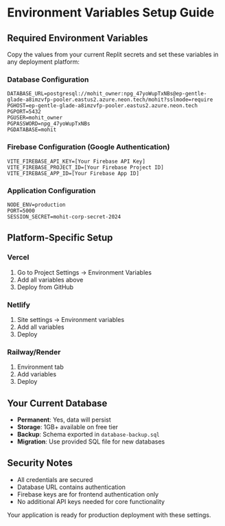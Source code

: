 # Environment Variables Setup Guide

## Required Environment Variables

Copy the values from your current Replit secrets and set these variables in any deployment platform:

### Database Configuration
```env
DATABASE_URL=postgresql://mohit_owner:npg_47yoWupTxNBs@ep-gentle-glade-a8imzvfp-pooler.eastus2.azure.neon.tech/mohit?sslmode=require
PGHOST=ep-gentle-glade-a8imzvfp-pooler.eastus2.azure.neon.tech
PGPORT=5432
PGUSER=mohit_owner
PGPASSWORD=npg_47yoWupTxNBs
PGDATABASE=mohit
```

### Firebase Configuration (Google Authentication)
```env
VITE_FIREBASE_API_KEY=[Your Firebase API Key]
VITE_FIREBASE_PROJECT_ID=[Your Firebase Project ID]
VITE_FIREBASE_APP_ID=[Your Firebase App ID]
```

### Application Configuration
```env
NODE_ENV=production
PORT=5000
SESSION_SECRET=mohit-corp-secret-2024
```

## Platform-Specific Setup

### Vercel
1. Go to Project Settings → Environment Variables
2. Add all variables above
3. Deploy from GitHub

### Netlify
1. Site settings → Environment variables
2. Add all variables
3. Deploy

### Railway/Render
1. Environment tab
2. Add variables
3. Deploy

## Your Current Database
- **Permanent**: Yes, data will persist
- **Storage**: 1GB+ available on free tier
- **Backup**: Schema exported in `database-backup.sql`
- **Migration**: Use provided SQL file for new databases

## Security Notes
- All credentials are secured
- Database URL contains authentication
- Firebase keys are for frontend authentication only
- No additional API keys needed for core functionality

Your application is ready for production deployment with these settings.